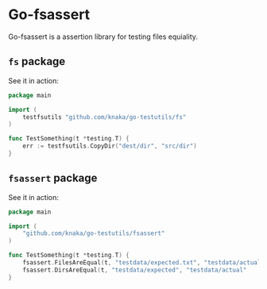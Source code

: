 # Go-fsassert

Go-fsassert is a assertion library for testing files equiality.

## `fs` package

See it in action:

```go
package main

import (
	testfsutils "github.com/knaka/go-testutils/fs"
)

func TestSomething(t *testing.T) {
	err := testfsutils.CopyDir("dest/dir", "src/dir")
}
```

## `fsassert` package

See it in action:

```go
package main

import (
	"github.com/knaka/go-testutils/fsassert"
)

func TestSomething(t *testing.T) {
	fsassert.FilesAreEqual(t, "testdata/expected.txt", "testdata/actual.txt")
	fsassert.DirsAreEqual(t, "testdata/expected", "testdata/actual"
}
```
